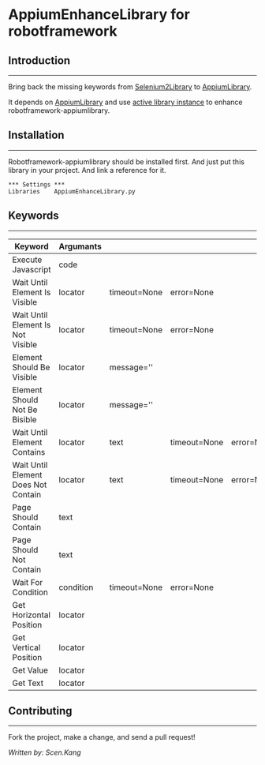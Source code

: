 # AppiumEnhanceLibrary for robotframework

## Introduction

___

  Bring back the missing keywords from [Selenium2Library](https://github.com/robotframework/Selenium2Library)  to [AppiumLibrary](https://github.com/jollychang/robotframework-appiumlibrary).

  It depends on [AppiumLibrary](https://github.com/jollychang/robotframework-appiumlibrary) and use [active library instance](http://robotframework.org/robotframework/latest/RobotFrameworkUserGuide.html#extending-existing-test-libraries) to enhance robotframework-appiumlibrary.

## Installation

---

 Robotframework-appiumlibrary should be installed first. And just put this library in your project. And link a reference for it.

    *** Settings ***
    Libraries    AppiumEnhanceLibrary.py


## Keywords

---

  | Keyword            | Argumants  |         |              |            |
  | ------------------ | -----------| --------|--------------|------------|
  | Execute Javascript | code       |
  | Wait Until Element Is Visible   | locator | timeout=None | error=None |
  | Wait Until Element Is Not Visible | locator | timeout=None  | error=None |
  | Element Should Be Visible | locator | message='' |    |
  | Element Should Not Be Bisible | locator | message='' |
  | Wait Until Element Contains | locator | text | timeout=None | error=None |
  | Wait Until Element Does Not Contain | locator | text | timeout=None | error=None |
  | Page Should Contain | text |
  | Page Should Not Contain | text |
  | Wait For Condition | condition | timeout=None | error=None |
  | Get Horizontal Position | locator |
  | Get Vertical Position | locator |
  | Get Value | locator |
  | Get Text | locator |

## Contributing

---

Fork the project, make a change, and send a pull request!


*Written by: Scen.Kang*